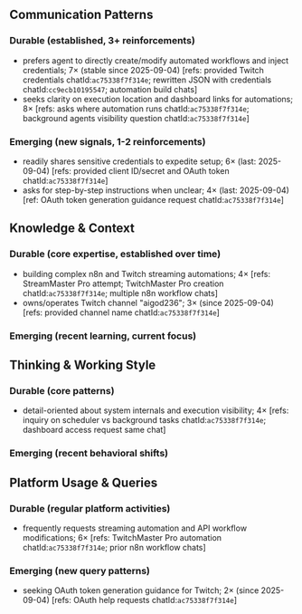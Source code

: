 ## Communication Patterns
### Durable (established, 3+ reinforcements)
- prefers agent to directly create/modify automated workflows and inject credentials; 7× (stable since 2025-09-04) [refs: provided Twitch credentials chatId:`ac75338f7f314e`; rewritten JSON with credentials chatId:`cc9ecb10195547`; automation build chats]
- seeks clarity on execution location and dashboard links for automations; 8× [refs: asks where automation runs chatId:`ac75338f7f314e`; background agents visibility question chatId:`ac75338f7f314e`]

### Emerging (new signals, 1-2 reinforcements)
- readily shares sensitive credentials to expedite setup; 6× (last: 2025-09-04) [refs: provided client ID/secret and OAuth token chatId:`ac75338f7f314e`]
- asks for step-by-step instructions when unclear; 4× (last: 2025-09-04) [ref: OAuth token generation guidance request chatId:`ac75338f7f314e`]

## Knowledge & Context
### Durable (core expertise, established over time)
- building complex n8n and Twitch streaming automations; 4× [refs: StreamMaster Pro attempt; TwitchMaster Pro creation chatId:`ac75338f7f314e`; multiple n8n workflow chats]
- owns/operates Twitch channel "aigod236"; 3× (since 2025-09-04) [refs: provided channel name chatId:`ac75338f7f314e`]

### Emerging (recent learning, current focus)

## Thinking & Working Style
### Durable (core patterns)
- detail-oriented about system internals and execution visibility; 4× [refs: inquiry on scheduler vs background tasks chatId:`ac75338f7f314e`; dashboard access request same chat]

### Emerging (recent behavioral shifts)

## Platform Usage & Queries
### Durable (regular platform activities)
- frequently requests streaming automation and API workflow modifications; 6× [refs: TwitchMaster Pro automation chatId:`ac75338f7f314e`; prior n8n workflow chats]

### Emerging (new query patterns)
- seeking OAuth token generation guidance for Twitch; 2× (since 2025-09-04) [refs: OAuth help requests chatId:`ac75338f7f314e`]